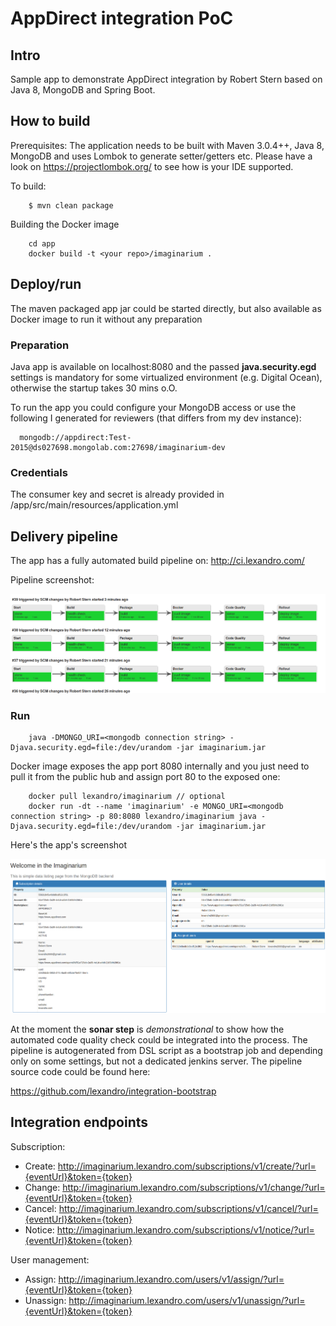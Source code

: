 # AppDirect integration PoC

## Intro

Sample app to demonstrate AppDirect integration by Robert Stern based on Java 8, MongoDB and Spring Boot.


## How to build
Prerequisites: The application needs to be built with Maven 3.0.4++, Java 8, MongoDB and uses Lombok to generate setter/getters etc. Please have a look on https://projectlombok.org/ to see how is your IDE supported.  

To build:
```
    $ mvn clean package
```

Building the Docker image
```
    cd app
    docker build -t <your repo>/imaginarium .
```
     
## Deploy/run
The maven packaged app jar could be started directly, but also available as Docker image to run it without any preparation

### Preparation
Java app is available on localhost:8080 and the passed **java.security.egd** settings is mandatory for some virtualized environment (e.g. Digital Ocean), otherwise the startup takes 30 mins o.O.

To run the app you could configure your MongoDB access or use the following I generated for reviewers (that differs from my dev instance):
```
  mongodb://appdirect:Test-2015@ds027698.mongolab.com:27698/imaginarium-dev
```

### Credentials 
The consumer key and secret is already provided in <proj root>/app/src/main/resources/application.yml 

## Delivery pipeline
The app has a fully automated build pipeline on: http://ci.lexandro.com/

Pipeline screenshot:

![alt tag](https://raw.githubusercontent.com/lexandro/integration/master/docs/delivery_pipeline.png)


### Run
```
    java -DMONGO_URI=<mongodb connection string> -Djava.security.egd=file:/dev/urandom -jar imaginarium.jar
```

Docker image exposes the app port 8080 internally and you just need to pull it from the public hub and assign port 80 to the exposed one:
```
    docker pull lexandro/imaginarium // optional
    docker run -dt --name 'imaginarium' -e MONGO_URI=<mongodb connection string> -p 80:8080 lexandro/imaginarium java -Djava.security.egd=file:/dev/urandom -jar imaginarium.jar
```     
Here's the app's screenshot

![alt tag](https://raw.githubusercontent.com/lexandro/integration/master/docs/app_screenshot.png)

At the moment the **sonar step** is *demonstrational* to show how the automated code quality check could be integrated into the process. The pipeline is
autogenerated from DSL script as a bootstrap job and depending only on some settings, but not a dedicated jenkins server. The pipeline source code 
could be found here:

https://github.com/lexandro/integration-bootstrap

## Integration endpoints

Subscription:

- Create: http://imaginarium.lexandro.com/subscriptions/v1/create/?url={eventUrl}&token={token}
- Change: http://imaginarium.lexandro.com/subscriptions/v1/change/?url={eventUrl}&token={token}
- Cancel: http://imaginarium.lexandro.com/subscriptions/v1/cancel/?url={eventUrl}&token={token}
- Notice: http://imaginarium.lexandro.com/subscriptions/v1/notice/?url={eventUrl}&token={token}

User management:    

- Assign:   http://imaginarium.lexandro.com/users/v1/assign/?url={eventUrl}&token={token}
- Unassign: http://imaginarium.lexandro.com/users/v1/unassign/?url={eventUrl}&token={token}



